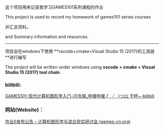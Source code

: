 这个项目用来记录我学习GAMES101系列课程的作业

This project is used to record my homework of games101 series courses

并汇总资料。

and Summary information and resources.

------

项目会在windows下使用 **vscode+cmake+Visual Studio 15 (2017)的工具链 **进行编写

The project will be written under windows using **vscode + cmake + Visual Studio 15 (2017) tool chain**.  

### bilibili:

[GAMES101-现代计算机图形学入门-闫令琪_哔哩哔哩 (゜-゜)つロ 干杯~-bilibili](https://www.bilibili.com/video/BV1X7411F744?p=2)

### 网站(Website)：

[作业0发布公告 – 计算机图形学与混合现实研讨会 (games-cn.org)](http://games-cn.org/forums/topic/graphics-intro-hw0/)